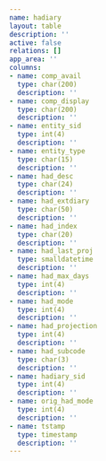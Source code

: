 ```yaml
---
name: hadiary
layout: table
description: ''
active: false
relations: []
app_area: ''
columns:
- name: comp_avail
  type: char(200)
  description: ''
- name: comp_display
  type: char(200)
  description: ''
- name: entity_sid
  type: int(4)
  description: ''
- name: entity_type
  type: char(15)
  description: ''
- name: had_desc
  type: char(24)
  description: ''
- name: had_extdiary
  type: char(50)
  description: ''
- name: had_index
  type: char(20)
  description: ''
- name: had_last_proj
  type: smalldatetime
  description: ''
- name: had_max_days
  type: int(4)
  description: ''
- name: had_mode
  type: int(4)
  description: ''
- name: had_projection
  type: int(4)
  description: ''
- name: had_subcode
  type: char(3)
  description: ''
- name: hadiary_sid
  type: int(4)
  description: ''
- name: orig_had_mode
  type: int(4)
  description: ''
- name: tstamp
  type: timestamp
  description: ''
---
```


